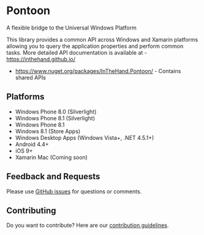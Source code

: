# Pontoon
A flexible bridge to the Universal Windows Platform

This library provides a common API across Windows and Xamarin platforms allowing you to query the application properties and perform common tasks. More detailed API documentation is available at - https://inthehand.github.io/

- https://www.nuget.org/packages/InTheHand.Pontoon/ - Contains shared APIs

## Platforms
- Windows Phone 8.0 (Silverlight)
- Windows Phone 8.1 (Silverlight)
- Windows Phone 8.1
- Windows 8.1 (Store Apps)
- Windows Desktop Apps (Windows Vista+, .NET 4.5.1+)
- Android 4.4+
- iOS 9+
- Xamarin Mac (Coming soon)

## Feedback and Requests
Please use [GitHub issues](https://github.com/inthehand/Pontoon/issues) for questions or comments.

## Contributing
Do you want to contribute? Here are our [contribution guidelines](https://github.com/inthehand/Pontoon/blob/master/Contributing.md).